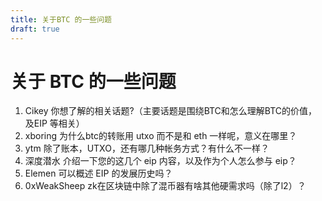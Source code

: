 ```yaml
---
title: 关于BTC 的一些问题
draft: true
---
```


# 关于 BTC 的一些问题
1. Cikey 你想了解的相关话题?（主要话题是围绕BTC和怎么理解BTC的价值，及EIP 等相关）
2. xboring 为什么btc的转账用 utxo 而不是和 eth 一样呢，意义在哪里？
3. ytm 除了账本，UTXO，还有哪几种帐务方式？有什么不一样？
4. 深度潜水 介绍一下您的这几个 eip 内容，以及作为个人怎么参与 eip？
5. Elemen 可以概述 EIP 的发展历史吗？
6. 0xWeakSheep zk在区块链中除了混币器有啥其他硬需求吗（除了l2）？
